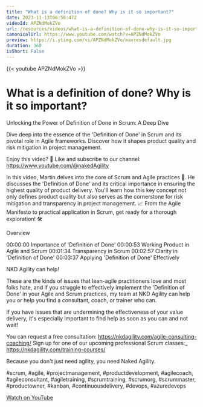 ```yaml
---
title: "What is a definition of done? Why is it so important?"
date: 2023-11-13T06:56:47Z
videoId: APZNdMokZVo
url: /resources/videos/what-is-a-definition-of-done-why-is-it-so-important-
canonicalUrl: https://www.youtube.com/watch?v=APZNdMokZVo
preview: https://i.ytimg.com/vi/APZNdMokZVo/maxresdefault.jpg
duration: 360
isShort: False
---
```


{{< youtube APZNdMokZVo >}}

# What is a definition of done? Why is it so important?

Unlocking the Power of Definition of Done in Scrum: A Deep Dive

Dive deep into the essence of the 'Definition of Done' in Scrum and its pivotal role in Agile frameworks. Discover how it shapes product quality and risk mitigation in project management. 

Enjoy this video? 🔔 Like and subscribe to our channel: https://www.youtube.com/@nakedAgility

In this video, Martin delves into the core of Scrum and Agile practices 🚀. He discusses the 'Definition of Done' and its critical importance in ensuring the highest quality of product delivery. You'll learn how this key concept not only defines product quality but also serves as the cornerstone for risk mitigation and transparency in project management. 📈 From the Agile Manifesto to practical application in Scrum, get ready for a thorough exploration! 🛠️

Overview

00:00:00 Importance of 'Definition of Done'
00:00:53 Working Product in Agile and Scrum
00:01:34 Transparency in Scrum
00:02:57 Clarity in 'Definition of Done'
00:03:37 Applying 'Definition of Done' Effectively

NKD Agility can help!

These are the kinds of issues that lean-agile practitioners love and most folks hate, and if you struggle to effectively implement the 'Definition of Done' in your Agile and Scrum practices, my team at NKD Agility can help you or help you find a consultant, coach, or trainer who can.

If you have issues that are undermining the effectiveness of your value delivery, it's especially important to find help as soon as you can and not wait!

You can request a free consultation: https://nkdagility.com/agile-consulting-coaching/
Sign up for one of our upcoming professional Scrum classes:\_ https://nkdagility.com/training-courses/

Because you don't just need agility, you need Naked Agility.

#scrum, #agile, #projectmanagement, #productdevelopment, #agilecoach, #agileconsultant, #agiletraining, #scrumtraining, #scrumorg, #scrummaster, #productowner, #kanban, #continuousdelivery, #devops, #azuredevops

[Watch on YouTube](https://www.youtube.com/watch?v=APZNdMokZVo)
